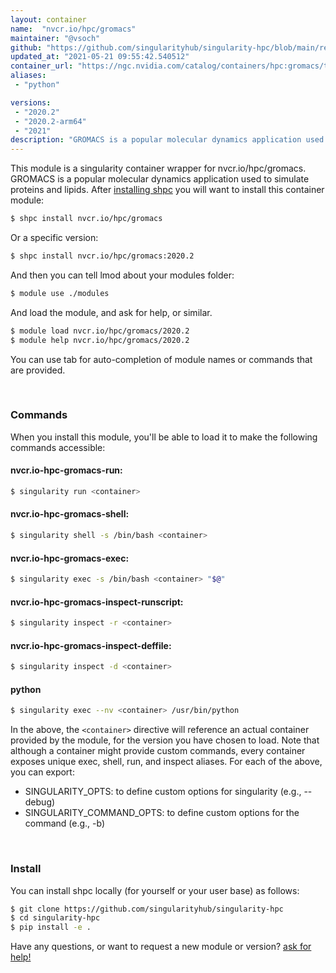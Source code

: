 ```yaml
---
layout: container
name:  "nvcr.io/hpc/gromacs"
maintainer: "@vsoch"
github: "https://github.com/singularityhub/singularity-hpc/blob/main/registry/nvcr.io/hpc/gromacs/container.yaml"
updated_at: "2021-05-21 09:55:42.540512"
container_url: "https://ngc.nvidia.com/catalog/containers/hpc:gromacs/tags"
aliases:
 - "python"

versions:
 - "2020.2"
 - "2020.2-arm64"
 - "2021"
description: "GROMACS is a popular molecular dynamics application used to simulate proteins and lipids."
---
```


This module is a singularity container wrapper for nvcr.io/hpc/gromacs.
GROMACS is a popular molecular dynamics application used to simulate proteins and lipids.
After [installing shpc](#install) you will want to install this container module:

```bash
$ shpc install nvcr.io/hpc/gromacs
```

Or a specific version:

```bash
$ shpc install nvcr.io/hpc/gromacs:2020.2
```

And then you can tell lmod about your modules folder:

```bash
$ module use ./modules
```

And load the module, and ask for help, or similar.

```bash
$ module load nvcr.io/hpc/gromacs/2020.2
$ module help nvcr.io/hpc/gromacs/2020.2
```

You can use tab for auto-completion of module names or commands that are provided.

<br>

### Commands

When you install this module, you'll be able to load it to make the following commands accessible:

#### nvcr.io-hpc-gromacs-run:

```bash
$ singularity run <container>
```

#### nvcr.io-hpc-gromacs-shell:

```bash
$ singularity shell -s /bin/bash <container>
```

#### nvcr.io-hpc-gromacs-exec:

```bash
$ singularity exec -s /bin/bash <container> "$@"
```

#### nvcr.io-hpc-gromacs-inspect-runscript:

```bash
$ singularity inspect -r <container>
```

#### nvcr.io-hpc-gromacs-inspect-deffile:

```bash
$ singularity inspect -d <container>
```


#### python
       
```bash
$ singularity exec --nv <container> /usr/bin/python
```



In the above, the `<container>` directive will reference an actual container provided
by the module, for the version you have chosen to load. Note that although a container
might provide custom commands, every container exposes unique exec, shell, run, and
inspect aliases. For each of the above, you can export:

 - SINGULARITY_OPTS: to define custom options for singularity (e.g., --debug)
 - SINGULARITY_COMMAND_OPTS: to define custom options for the command (e.g., -b)

<br>
  
### Install

You can install shpc locally (for yourself or your user base) as follows:

```bash
$ git clone https://github.com/singularityhub/singularity-hpc
$ cd singularity-hpc
$ pip install -e .
```

Have any questions, or want to request a new module or version? [ask for help!](https://github.com/singularityhub/singularity-hpc/issues)